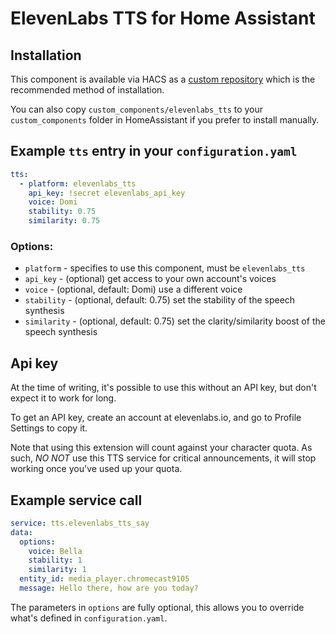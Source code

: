 # ElevenLabs TTS for Home Assistant

## Installation

This component is available via HACS as a [custom repository](https://hacs.xyz/docs/faq/custom_repositories) which is the recommended method of installation. 

You can also copy `custom_components/elevenlabs_tts` to your `custom_components` folder in HomeAssistant if you prefer to install manually.

## Example `tts` entry in your `configuration.yaml`

```yaml
tts:
  - platform: elevenlabs_tts
    api_key: !secret elevenlabs_api_key
    voice: Domi
    stability: 0.75
    similarity: 0.75
```

### Options:

- `platform` - specifies to use this component, must be `elevenlabs_tts`
- `api_key` - (optional) get access to your own account's voices
- `voice` - (optional, default: Domi) use a different voice
- `stability` - (optional, default: 0.75) set the stability of the speech synthesis
- `similarity` - (optional, default: 0.75) set the clarity/similarity boost of the speech synthesis

## Api key

At the time of writing, it's possible to use this without an API key, but don't expect it to work for long.

To get an API key, create an account at elevenlabs.io, and go to Profile Settings to copy it.

Note that using this extension will count against your character quota. As such, *NO NOT* use this TTS service for critical announcements, it will stop working once you've used up your quota.

## Example service call

```yaml
service: tts.elevenlabs_tts_say
data:
  options:
    voice: Bella
    stability: 1
    similarity: 1
  entity_id: media_player.chromecast9105
  message: Hello there, how are you today?
```

The parameters in `options` are fully optional, this allows you to override what's defined in `configuration.yaml`.
